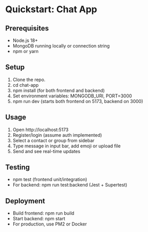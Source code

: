 # Quickstart: Chat App

## Prerequisites

- Node.js 18+
- MongoDB running locally or connection string
- npm or yarn

## Setup

1. Clone the repo.
2. cd chat-app
3. npm install (for both frontend and backend)
4. Set environment variables: MONGODB_URI, PORT=3000
5. npm run dev (starts both frontend on 5173, backend on 3000)

## Usage

1. Open http://localhost:5173
2. Register/login (assume auth implemented)
3. Select a contact or group from sidebar
4. Type message in input bar, add emoji or upload file
5. Send and see real-time updates

## Testing

- npm test (frontend unit/integration)
- For backend: npm run test:backend (Jest + Supertest)

## Deployment

- Build frontend: npm run build
- Start backend: npm start
- For production, use PM2 or Docker
